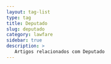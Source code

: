 ```yaml
---
layout: tag-list
type: tag
title: Deputado
slug: deputado
category: lawfare
sidebar: true
description: >
   Artigos relacionados com Deputado
---
```

